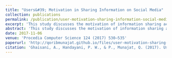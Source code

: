 ```yaml
---
title: "Users&#39; Motivation in Sharing Information on Social Media"
collection: publications
permalink: /publication/user-motivation-sharing-information-social-media
excerpt: 'This study discusses the motivation of information sharing activities in social media. Types of information reviewed are personal, sensational, political, casual, and experience.'
abstract: 'This study discusses the motivation of information sharing activities in social media. Types of information reviewed are personal, sensational, political, casual, and experience. Social media categories reviewed are social networking sites, microblogging sites, wikis, online blogs, and online forums. Responses from 255 respondents were processed using descriptive statistical methods. The results show that one&#39;s motivation in sharing information tends to be consistent for each type of information, that is  to share the impression of social media users on a matter.'
date: 2017-11-06
venue: 'Procedia Computer Science 124 (2017) 530–535'
paperurl: 'http://qoribmunajat.github.io/files/user-motivation-sharing-information-social-media.pdf'
citation: 'Ghaisani, A., Handayani, P. W., & P., Munajat, Q. (2017). Users&#39; Motivation in Sharing Information on Social Media. <i>Procedia Computer Science</i>.'
---
```

